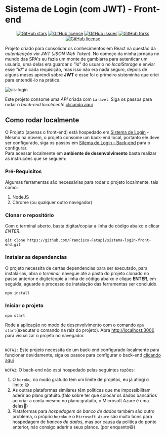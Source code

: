# Sistema de Login (com JWT) - Front-end

<p align="center">
<a href="https://github.com/Francisco-Fetapi/sistema-login-front-end/stargazers"><img alt="GitHub stars" src="https://img.shields.io/github/stars/Francisco-Fetapi/sistema-login-front-end?style=plastic"></a>
<a href="https://github.com/Francisco-Fetapi/sistema-login-front-end"><img alt="GitHub license" src="https://img.shields.io/badge/Exercise-For%20trainning-orange"></a>
<a href="https://github.com/Francisco-Fetapi/sistema-login-front-end/issues"><img alt="GitHub issues" src="https://img.shields.io/github/issues/Francisco-Fetapi/sistema-login-front-end?style=plastic"></a>
<a href="https://github.com/Francisco-Fetapi/sistema-login-front-end/network"><img alt="GitHub forks" src="https://img.shields.io/github/forks/Francisco-Fetapi/sistema-login-front-end?style=plastic"></a>
<a href="https://github.com/Francisco-Fetapi/sistema-login-front-end"><img alt="GitHub license" src="https://img.shields.io/github/license/Francisco-Fetapi/sistema-login-front-end?style=plastic"></a>
</p>


Projeto criado para consolidar os conhecimentos em React na questão da _autenticação via JWT (JSON Web Token)_. No começo da minha jornada no mundo das SPA's eu fazia um monte de gambiarra para autenticar um usuário, uma delas era guardar o _"id"_ do usuario no _localStorage_ e enviar esse _"id"_ a cada requisição, mas isso não era nada seguro, depois de alguns meses aprendi sobre **JWT** e esse foi o primeiro sisteminha que criei para entendê-lo na prática.

![sis-login](https://user-images.githubusercontent.com/74926014/181216211-6660cee6-bf97-40cb-8a30-d5bfc49c54aa.gif)


Este projeto consome uma _API_ criada com `Laravel`. Siga os passos para rodar o _back-end localmente_ [clicando aqui](https://github.com/Francisco-Fetapi/sistema-login-jwt-back-end)

## Como rodar localmente

O Projeto (apenas o front-end) está hospedado em [Sistema de Login](https://sistema-login-fetapi.vercel.app/) - Mesmo na núvem, o projeto consome um back-end local, portanto ele deve ser configurado, siga os passos em [Sitema de Login - Back-end](https://github.com/Francisco-Fetapi/sistema-login-jwt-back-end) para o configurar.<br />
Para acessar localmente em **ambiente de desenvolvimento** basta realizar as instruções que se seguem:

### Pré-Requisitos

Algumas ferramentas são necessárias para rodar o projeto localmente, tais como:

1. NodeJS
2. Chrome (ou qualquer outro navegador)

### Clonar o repositório

Com o terminal aberto, basta digitar/copiar a linha de código abaixo e clicar _ENTER_.

```
git clone https://github.com/Francisco-Fetapi/sistema-login-front-end.git
```

### Instalar as dependencias

O projeto necessita de certas dependencias para ser executado, para instalá-las, abra o _terminal_, navegue até a pasta do projeto clonado no passo anterior e digite/copie a linha de código abaixo e clique **ENTER**, em seguida, aguarde o processo de instalação das ferramentas ser concluido.

```
npm install
```

### Iniciar o projeto
```
npm start
```
Rode a aplicação no modo de desenvolvimento com o comando `npm start`(executar o comando na raiz do projeto).
Abra [http://localhost:3000](http://localhost:3000) para visualizar o projeto no navegador.

##

`NOTA1:` Este projeto necessita de um back-end configurado localmente para funcionar devidamente, siga os passos para configurar o back-end [clicando aqui](https://github.com/Francisco-Fetapi/sistema-login-jwt-back-end)

`NOTA2`: O back-end não está hospedado pelas seguintes razões:

1. O `heroku`, no modo gratuito tem um limite de projetos, eu já atingi o limite.😅
2. As outras plataformas similares têm politicas que me impossibilitam aderir ao  plano gratuito.(falo sobre ter que colocar os dados bancários ao criar a conta mesmo no plano gratuito, o Microsoft Azure é uma delas🙁)
3. Plataformas para _hospedagem de banco de dados_ também são outro problema, o próprio `heroku` e o `Microsoft Azure` são muito bons para hospedagem de _bancos de dados_, mas por causa da politica do ponto anterior, não consigo aderir a seus planos. (por enquanto😄)
